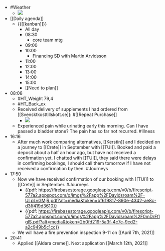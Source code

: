- #Weather
    - ![](https://firebasestorage.googleapis.com/v0/b/firescript-577a2.appspot.com/o/imgs%2Fapp%2FDavidsroam%2F9ShYoWkwFt.png?alt=media&token=6d241d38-f42e-40c1-9370-23ecacf91e0f)
- [[Daily agenda]]
    - {{[[kanban]]}}
        - All day
        - 08:30
            - core team mtg
        - 09:00
        - 10:00
            - Financing SD with Martin Arvidsson
        - 11:00
        - 12:00
        - 13:00
        - 14:00
        - 15:00
        - [[Need to plan]]
- 08:08
    - #HT_Weight 79,4
    - #HT_Back_ex
    - Received delivery of supplements I had ordered from [[Svensktkosttillskott.se]]: #[[Repeat Purchase]]
        - ![](https://firebasestorage.googleapis.com/v0/b/firescript-577a2.appspot.com/o/imgs%2Fapp%2FDavidsroam%2FSwqQ1jkhnv.png?alt=media&token=6f6b1d9a-ee78-4202-82bf-5675110deb94)
    - Experienced pain while urinating early this morning. Can I have passed a bladder stone? The pain has so far not recurred. #Illness
- 16:16
    - After much work comparing alternatives, [[Kerstin]] and I decided on a journey to [[Crete]] in September with [[TUI]]. Booked and paid a deposit about a half an hour ago, but have not received a confirmation yet. I chatted with [[TUI]], they said there were delays in confirming bookings, I should call them tomorrow if I have not received a confirmation by then. #Journeys
- 17:50
    - Now we have received confirmation of our booking with [[TUI]] to [[Crete]] in September. #Journeys
        - {{pdf: https://firebasestorage.googleapis.com/v0/b/firescript-577a2.appspot.com/o/imgs%2Fapp%2FDavidsroam%2F-ULpLvGMjR.pdf?alt=media&token=bf619817-890e-4342-ae8c-d3ff419d3610}}
        - {{pdf: https://firebasestorage.googleapis.com/v0/b/firescript-577a2.appspot.com/o/imgs%2Fapp%2FDavidsroam%2F0mDrFflglS.pdf?alt=media&token=2b0fd219-5a3f-4c7c-9cd2-a2c949b5c1cc}}
    - We will have a fire prevention inspection 9-11 on [[April 7th, 2021]]
- 20:41
    - Applied [[Aldara creme]]. Next application [[March 12th, 2021]]

